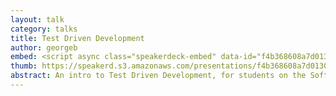 ```yaml
---
layout: talk
category: talks
title: Test Driven Development
author: georgeb
embed: <script async class="speakerdeck-embed" data-id="f4b368608a7d0130b11912313d1a1d3b" data-ratio="1.33333333333333" src="//speakerdeck.com/assets/embed.js"></script>
thumb: https://speakerd.s3.amazonaws.com/presentations/f4b368608a7d0130b11912313d1a1d3b/thumb_slide_0.jpg
abstract: An intro to Test Driven Development, for students on the Software Engineering course at the University&nbsp;of&nbsp;Sussex.
---
```



